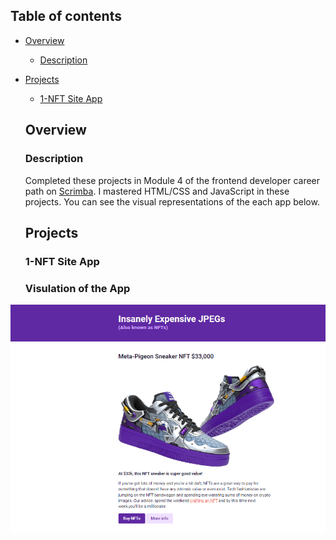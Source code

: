 ## Table of contents

- [Overview](#overview)

  - [Description](#description)
- [Projects](#projects)

  - [1-NFT Site App](#nft-site)

  ## Overview

  ### Description

  Completed these projects in Module 4 of the frontend developer career path on [Scrimba](https://scrimba.com/learn/frontend/). I mastered HTML/CSS and JavaScript in these projects.
  You can see the visual representations of the each app below.

  ## Projects

  ### 1-NFT Site App

  ### Visulation of the App


![](assets/20230204_031459_nft-site.png)
